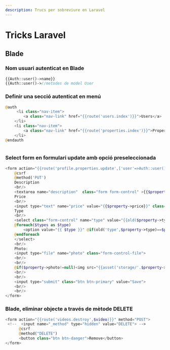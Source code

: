 ```yaml
---
description: Trucs per sobreviure en Laravel
---
```


# Tricks Laravel

## Blade

### Nom usuari autenticat en Blade

```php
{{Auth::user()->name}}
{{Auth::user()->//metodes de model User
```



### Definir una secció autenticat en menú

```php
@auth
     <li class="nav-item">
        <a class="nav-link" href="{{route('users.index')}}">Users</a>
    </li>
    <li class="nav-item">
        <a class="nav-link" href="{{route('properties.index')}}">Properties</a>
    </li>
@endauth
                    
```

### Select form en formulari update amb opció preseleccionada

```php
<form action="{{route('profile.properties.update',['user'=>Auth::user(),'property'=>$property])}}" method="POST" enctype="multipart/form-data">
    @csrf
    @method('PUT')
    Description
    <br/>
    <textarea name="description"  class="form form-control" >{{$property->description}}</textarea>
    Price
    <br/>
    <input type="text" name="price" value="{{$property->price}}" class="form form-control">
    Type
    <br/>
    <select class="form-control" name="type" value="{{old($property->type)}}">
    @foreach($types as $type)
        <option value="{{ $type }}" @if(old('type',$property->type)==$property->type) 'selected' @endif  >{{$type}}</option>
    @endforeach
    </select>
    <br/>
    Photo:
    <input type="file" name="photo" class="form-control-file">
    <br/>
    <br/>
    @if($property->photo!=null)<img src="{{asset('storage/'.$property->photo)}}" width="150px">@endif
    <br/>
    <br/>
    <input type="submit" class="btn btn-primary" value="Save">
    <br/>
    <br/>
</form>
```

### Blade, eliminar objecte a través de mètode DELETE

```php
<form action="{{route('videos.destroy',$video)}}" method="POST">
 <!--  <input name="_method" type="hidden" value="DELETE"> -->
      @csrf
      @method("DELETE")
      <button class="btn btn-danger">Remove</button>
</form>
```



